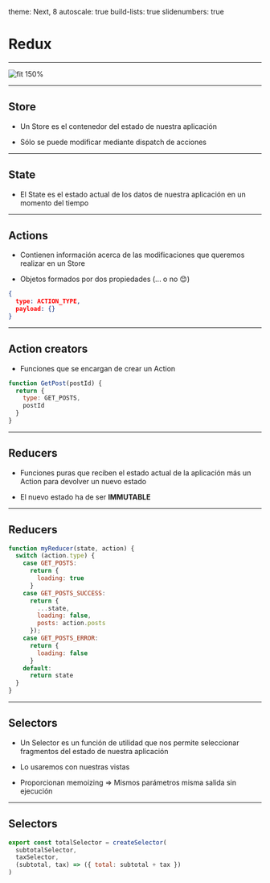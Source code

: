 theme: Next, 8
autoscale: true
build-lists: true
slidenumbers: true

# Redux

---

![fit 150%](https://cdn-images-1.medium.com/max/1600/0*cntBtPADjE2ykLSP.png)

---

## Store

- Un Store es el contenedor del estado de nuestra aplicación

- Sólo se puede modificar mediante dispatch de acciones

---
## State

- El State es el estado actual de los datos de nuestra aplicación en un momento del tiempo

---

## Actions

- Contienen información acerca de las modificaciones que queremos realizar en un Store

- Objetos formados por dos propiedades (... o no 😊)

```json
{
  type: ACTION_TYPE,
  payload: {}
}
```

---

## Action creators

- Funciones que se encargan de crear un Action

```javascript
function GetPost(postId) {
  return {
    type: GET_POSTS,
    postId
  }
}
```

---

## Reducers

- Funciones puras que reciben el estado actual de la aplicación más un Action para devolver un nuevo estado

- El nuevo estado ha de ser **IMMUTABLE**

---

## Reducers

```javascript
function myReducer(state, action) {
  switch (action.type) {
    case GET_POSTS:
      return {
        loading: true
      }
    case GET_POSTS_SUCCESS:
      return {
        ...state,
        loading: false,
        posts: action.posts
      });
    case GET_POSTS_ERROR:
      return {
        loading: false
      }
    default:
      return state
  } 
}
```

---

## Selectors

- Un Selector es un función de utilidad que nos permite seleccionar fragmentos del estado de nuestra aplicación

- Lo usaremos con nuestras vistas

- Proporcionan memoizing => Mismos parámetros misma salida sin ejecución

---

## Selectors

```javascript
export const totalSelector = createSelector(
  subtotalSelector,
  taxSelector,
  (subtotal, tax) => ({ total: subtotal + tax })
)
```
